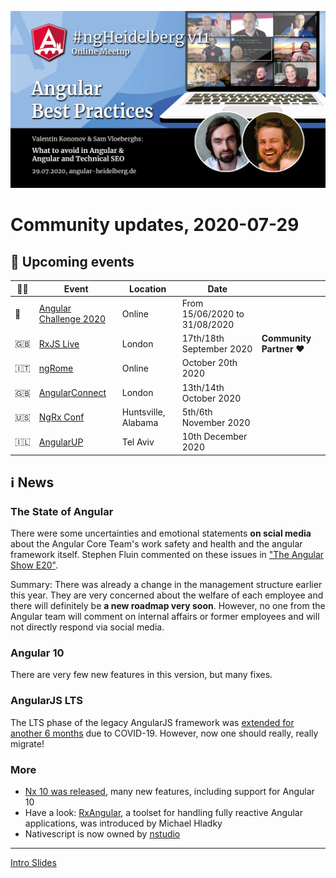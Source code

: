 ![Banner](ngHeidelbergv11.jpg)

# Community updates, 2020-07-29

## 📅 Upcoming events

| 🏳️‍🌈 | Event | Location | Date | |
|------|------|-----|------|-----|
| 🎲 | [Angular Challenge 2020](https://editx.eu/it-challenge/angular-challenge-2020) | Online | From 15/06/2020 to 31/08/2020 | |
| 🇬🇧 | [RxJS Live](https://www.rxjs.live/) | London | 17th/18th September 2020 | **Community Partner ❤️** |
| 🇮🇹 | [ngRome](https://ngrome.io/) | Online | October 20th 2020 | |
| 🇬🇧 | [AngularConnect](https://angularconnect.com/) | London | 13th/14th October 2020 | |
| 🇺🇸 | [NgRx Conf](https://conf.ngrx.io/) | Huntsville, Alabama | 5th/6th November 2020 | |
| 🇮🇱 | [AngularUP](https://angular-up.com/) | Tel Aviv | 10th December 2020 | |



## ℹ️ News

### The State of Angular

There were some uncertainties and emotional statements __on scial media__ about the Angular Core Team's work safety and health and the angular framework itself. Stephen Fluin commented on these issues in ["The Angular Show E20"](https://open.spotify.com/episode/2zn7uTeNTHVjmGVsg5HDnb).

Summary: There was already a change in the management structure earlier this year. They are very concerned about the welfare of each employee and there will definitely be __a new roadmap very soon__. However, no one from the Angular team will comment on internal affairs or former employees and will not directly respond via social media.

### Angular 10 

There are very few new features in this version, but many fixes.

### AngularJS LTS

The LTS phase of the legacy AngularJS framework was [extended for another 6 months](https://twitter.com/angular/status/1287780634572857357) due to COVID-19. However, now one should really, really migrate!

### More

* [Nx 10 was released](https://blog.nrwl.io/more-customizable-workspaces-angular-10-support-better-webstorm-jest-integration-and-more-in-nx-c9b2bd967166), many new features, including support for Angular 10
* Have a look: [RxAngular](https://github.com/BioPhoton/rx-angular), a toolset for handling fully reactive Angular applications, was introduced by Michael Hladky
* Nativescript is now owned by [nstudio](https://nstudio.io/)



----

<!--
## Promo codes:


<img src="logos/rxjs-live.png" width="40%" alt="RxJS Live logo">

**Promo code:** `ngheidelberg` – with this promo-code, you'll get a 20% discount on the conference tickets.  

-->


[Intro Slides](https://docs.google.com/presentation/d/1GtejS4ay-xtnxQaqBfH_2OP25LoqqBjFAHprnJKLWrQ/edit?usp=sharing)


